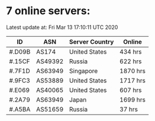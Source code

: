 # 7 online servers:

Latest update at: Fri Mar 13 17:10:11 UTC 2020

| ID | ASN | Server Country | Online |
| -- | --- | -------------- | ------ |
| #.D09B | AS174 | United States | 434 hrs |
| #.15CF | AS49392 | Russia | 622 hrs |
| #.7F1D | AS63949 | Singapore | 1870 hrs |
| #.9FC3 | AS53889 | United States | 1717 hrs |
| #.E069 | AS40065 | United States | 607 hrs |
| #.2A79 | AS63949 | Japan | 1699 hrs |
| #.A5BA | AS51659 | Russia | 37 hrs |


